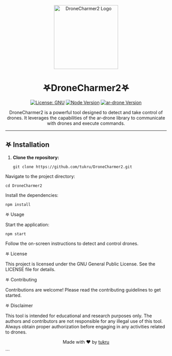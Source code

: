 <p align="center">
  <img src="https://weplaywithfirehere.files.wordpress.com/2023/08/img_7076.jpg" alt="DroneCharmer2 Logo" width="200"/>
</p>

<h1 align="center">𖤐DroneCharmer2𖤐</h1>

<p align="center">
  <a href="https://www.gnu.org/licenses/"><img src="https://img.shields.io/badge/License-GNU-yellow.svg" alt="License: GNU"></a>
  <a href="https://nodejs.org/"><img src="https://img.shields.io/badge/node-%3E%3D%2010.0.0-brightgreen" alt="Node Version"></a>
  <a href="https://github.com/felixge/node-ar-drone"><img src="https://img.shields.io/badge/ar--drone-0.0.3-blue" alt="ar-drone Version"></a>
</p>

<p align="center">
  DroneCharmer2 is a powerful tool designed to detect and take control of drones. It leverages the capabilities of the ar-drone library to communicate with drones and execute commands.
</p>

---

## 𖤐 Installation

1. **Clone the repository:**



   ```
   git clone https://github.com/tukru/DroneCharmer2.git

  Navigate to the project directory:

    cd DroneCharmer2

Install the dependencies:

    npm install

𖤐 Usage

 Start the application:

    npm start
    
Follow the on-screen instructions to detect and control drones.

𖤐 License

This project is licensed under the GNU General Public License. See the LICENSE file for details.

𖤐 Contributing

Contributions are welcome! Please read the contributing guidelines to get started.

𖤐 Disclaimer

This tool is intended for educational and research purposes only. The authors and contributors are not responsible for any illegal use of this tool. Always obtain proper authorization before engaging in any activities related to drones.
<p align="center">
  Made with ❤️ by <a href="https://github.com/tukru">tukru</a>
</p>
```
